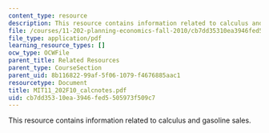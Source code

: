 ```yaml
---
content_type: resource
description: This resource contains information related to calculus and gasoline sales.
file: /courses/11-202-planning-economics-fall-2010/cb7dd35310ea3946fed5505973f509c7_MIT11_202F10_calcnotes.pdf
file_type: application/pdf
learning_resource_types: []
ocw_type: OCWFile
parent_title: Related Resources
parent_type: CourseSection
parent_uid: 8b116822-99af-5f06-1079-f4676885aac1
resourcetype: Document
title: MIT11_202F10_calcnotes.pdf
uid: cb7dd353-10ea-3946-fed5-505973f509c7
---
```

This resource contains information related to calculus and gasoline sales.


